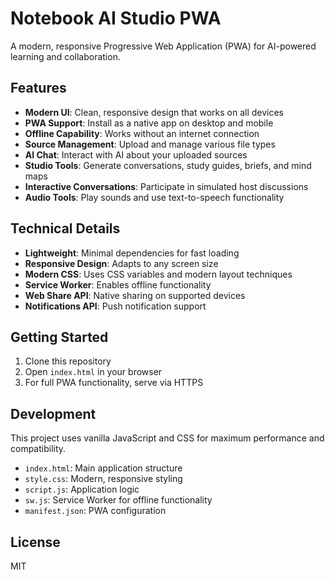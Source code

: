 # Notebook AI Studio PWA

A modern, responsive Progressive Web Application (PWA) for AI-powered learning and collaboration.

## Features

- **Modern UI**: Clean, responsive design that works on all devices
- **PWA Support**: Install as a native app on desktop and mobile
- **Offline Capability**: Works without an internet connection
- **Source Management**: Upload and manage various file types
- **AI Chat**: Interact with AI about your uploaded sources
- **Studio Tools**: Generate conversations, study guides, briefs, and mind maps
- **Interactive Conversations**: Participate in simulated host discussions
- **Audio Tools**: Play sounds and use text-to-speech functionality

## Technical Details

- **Lightweight**: Minimal dependencies for fast loading
- **Responsive Design**: Adapts to any screen size
- **Modern CSS**: Uses CSS variables and modern layout techniques
- **Service Worker**: Enables offline functionality
- **Web Share API**: Native sharing on supported devices
- **Notifications API**: Push notification support

## Getting Started

1. Clone this repository
2. Open `index.html` in your browser
3. For full PWA functionality, serve via HTTPS

## Development

This project uses vanilla JavaScript and CSS for maximum performance and compatibility.

- `index.html`: Main application structure
- `style.css`: Modern, responsive styling
- `script.js`: Application logic
- `sw.js`: Service Worker for offline functionality
- `manifest.json`: PWA configuration

## License

MIT

